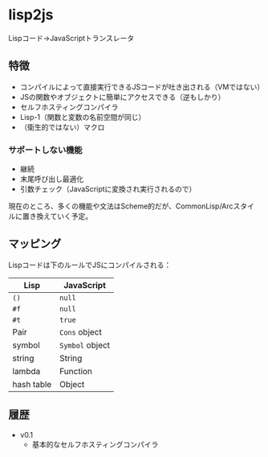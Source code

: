 lisp2js
=======

Lispコード→JavaScriptトランスレータ

## 特徴
* コンパイルによって直接実行できるJSコードが吐き出される（VMではない）
* JSの関数やオブジェクトに簡単にアクセスできる（逆もしかり）
* セルフホスティングコンパイラ
* Lisp-1（関数と変数の名前空間が同じ）
* （衛生的ではない）マクロ

### サポートしない機能
* 継続
* 末尾呼び出し最適化
* 引数チェック（JavaScriptに変換され実行されるので）

現在のところ、多くの機能や文法はScheme的だが、CommonLisp/Arcスタイルに置き換えていく予定。

## マッピング
Lispコードは下のルールでJSにコンパイルされる：

| Lisp       | JavaScript      |
|------------|-----------------|
| `()`       | `null`          |
| `#f`       | `null`          |
| `#t`       | `true`          |
| Pair       | `Cons` object   |
| symbol     | `Symbol` object |
| string     | String          |
| lambda     | Function        |
| hash table | Object          |


## 履歴
* v0.1
  * 基本的なセルフホスティングコンパイラ
